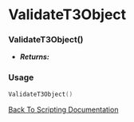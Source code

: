 # ValidateT3Object

### ValidateT3Object()
- ***Returns:*** 

### Usage

```Lua
ValidateT3Object()
```


[Back To Scripting Documentation](../README.md)
